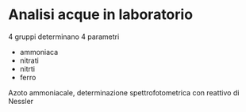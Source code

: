 # Analisi acque  in laboratorio

4 gruppi determinano 4 parametri

* ammoniaca
* nitrati
* nitrti
* ferro


Azoto ammoniacale, determinazione spettrofotometrica con reattivo di Nessler


<!--stackedit_data:
eyJoaXN0b3J5IjpbNDg1MzgxMjA4LDY0NjQzMjkzOF19
-->